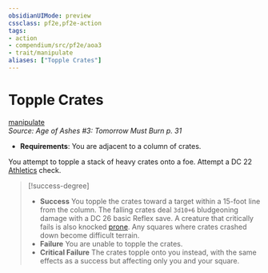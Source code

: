 ```yaml
---
obsidianUIMode: preview
cssclass: pf2e,pf2e-action
tags:
- action
- compendium/src/pf2e/aoa3
- trait/manipulate
aliases: ["Topple Crates"]
---
```

# Topple Crates
[manipulate](rules/traits/manipulate.md "Manipulate General Trait")  
*Source: Age of Ashes #3: Tomorrow Must Burn p. 31*  

- **Requirements**: You are adjacent to a column of crates.

You attempt to topple a stack of heavy crates onto a foe. Attempt a DC 22 [Athletics](compendium/skills.md#Athletics) check.

> [!success-degree] 
> - **Success** You topple the crates toward a target within a 15-foot line from the column. The falling crates deal `3d10+6` bludgeoning damage with a DC 26 basic Reflex save. A creature that critically fails is also knocked [prone](rules/conditions.md#Prone). Any squares where crates crashed down become difficult terrain.
> - **Failure** You are unable to topple the crates.
> - **Critical Failure** The crates topple onto you instead, with the same effects as a success but affecting only you and your square.